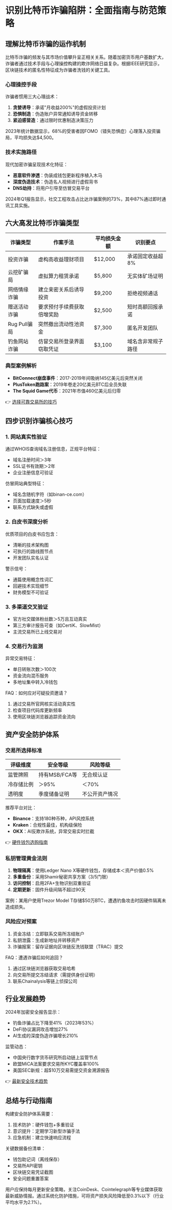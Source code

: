 # 识别比特币诈骗陷阱：全面指南与防范策略

## 理解比特币诈骗的运作机制

比特币诈骗的频发与其市场价值攀升呈正相关关系。随着加密货币用户基数扩大，诈骗者通过技术手段与心理操控构建的欺诈网络日益复杂。根据IEEE研究显示，区块链技术的匿名性特征成为诈骗者洗钱的关键工具。

### 心理操控手段
诈骗者惯用三大心理战术：
1. **贪婪诱导**：承诺"月收益200%"的虚假投资计划
2. **恐惧制造**：伪造账户异常通知诱导资金转移
3. **紧迫感营造**：通过限时优惠制造决策压力

2023年统计数据显示，68%的受害者因FOMO（错失恐惧症）心理落入投资骗局，平均损失达$4,500。

### 技术实施路径
现代加密诈骗呈现技术化特征：
- **恶意软件渗透**：伪装成钱包更新程序植入木马
- **深度伪造技术**：伪造名人视频进行虚假背书
- **DNS劫持**：将用户引导至仿冒交易平台

2024年Q1报告显示，社交工程攻击占比达诈骗案例的73%，其中87%通过即时通讯工具实施。

## 六大高发比特币诈骗类型

| 诈骗类型       | 作案手法                          | 平均损失金额 | 识别要点                  |
|----------------|-----------------------------------|--------------|---------------------------|
| 投资诈骗       | 虚构高收益理财项目                | $12,000      | 承诺固定收益超8%          |
| 云挖矿骗局     | 虚拟算力租赁承诺                    | $5,800       | 无实体矿场证明            |
| 网络情缘诈骗   | 建立亲密关系后诱导投资              | $9,200       | 拒绝视频通话              |
| 赠送活动诈骗   | 要求预付手续费获取倍增奖励          | $2,500       | 短时高额回报承诺          |
| Rug Pull骗局   | 突然撤出流动性池资金                | $7,300       | 匿名开发团队              |
| 钓鱼网站诈骗   | 仿冒交易所登录界面窃取凭证          | $3,100       | 域名含非常规子路径        |

### 典型案例解析
- **BitConnect崩盘事件**：2017-2019年间吸纳145亿美元后突然关闭
- **PlusToken跑路案**：2019年卷走20亿美元BTC后全员失联
- **The Squid Game代币**：2021年市值460亿美元后归零

👉 [选择可靠交易所的技巧](https://bit.ly/okx_welcome)

## 四步识别诈骗核心技巧

### 1. 网站真实性验证
通过WHOIS查询域名注册信息，正规平台特征：
- 域名注册时间＞3年
- SSL证书有效期＞2年
- 企业注册信息可验证

仿冒网站典型特征：
- 域名含随机字符（如binan-ce.com）
- 页面加载速度＞5秒
- 联系方式缺失或虚假

### 2. 白皮书深度分析
优质项目的白皮书应包含：
- 清晰的技术架构图
- 可执行的路线图节点
- 开发团队实名认证

警示信号：
- 通篇使用概念性词汇
- 回避技术实现细节
- 财务模型不可验证

### 3. 多渠道交叉验证
- 官方社交媒体粉丝数＞5万且互动真实
- 第三方审计报告可查（如CertiK、SlowMist）
- 主流交易所已上线交易对

### 4. 交易行为监测
异常交易特征：
- 单日转账次数＞100次
- 资金流向混币服务
- 多地址集中转入冷钱包

FAQ：如何应对可疑投资邀请？
1. 通过交易所官网核实活动真实性
2. 检查项目代码库更新频率
3. 使用区块链浏览器追踪资金流向

## 资产安全防护体系

### 交易所选择标准
| 评级维度   | 安全等级       | 风险等级       |
|------------|----------------|----------------|
| 监管牌照   | 持有MSB/FCA等  | 无合规认证     |
| 冷存储比例 | ＞95%          | ＜70%          |
| 透明度     | 季度储备证明   | 不公开资产情况 |

推荐平台对比：
- **Binance**：支持180种币种，API风控系统
- **Kraken**：合规性最佳，机构级保险
- **OKX**：AI反欺诈系统，异常交易实时拦截

👉 [硬件钱包选购指南](https://bit.ly/okx_welcome)

### 私钥管理黄金法则
1. **物理隔离**：使用Ledger Nano X等硬件钱包，存储成本＜资产价值0.5%
2. **多重备份**：采用Shamir秘密共享方案（3/5门限）
3. **访问控制**：启用2FA+生物识别双重验证
4. **定期更新**：固件升级间隔不超过90天

案例：某用户使用Trezor Model T存储$50万BTC，遭遇钓鱼攻击时因硬件隔离未造成损失。

### 风险应对预案
1. 资金冻结：立即联系交易所冻结账户
2. 私钥泄露：生成新地址并转移资产
3. 诈骗报案：留存证据向区块链反洗钱联盟（TRAC）提交

FAQ：遭遇诈骗后如何追回？
1. 通过区块链浏览器获取交易哈希
2. 向交易所提交冻结请求（需提供身份证明）
3. 联系Chainalysis等链上侦探公司

## 行业发展趋势

2024年加密安全报告显示：
- 钓鱼诈骗占比下降至41%（2023年53%）
- DeFi协议漏洞攻击增加27%
- AI生成的深度伪造诈骗增长210%

监管动态：
- 中国央行数字货币研究所启动链上监管节点
- 欧盟MiCA法案要求交易所KYC覆盖率100%
- 美国SEC新规：超$10万交易需提交资金溯源报告

👉 [最新安全技术趋势](https://bit.ly/okx_welcome)

## 总结与行动指南

构建安全防护体系需要：
1. 技术防护：硬件钱包+多重验证
2. 意识提升：定期学习新型诈骗手法
3. 应急机制：建立快速响应流程

关键数据备份清单：
- 钱包助记词（离线保存）
- 交易所API密钥
- 区块链交易凭证截图
- 安全问题重置答案

用户应保持每月更新安全策略，关注CoinDesk、Cointelegraph等专业媒体获取最新威胁情报。通过系统化防护措施，可将资产损失风险降低至0.3%以下（行业平均水平为2.1%）。